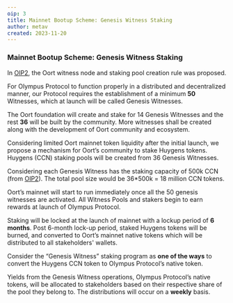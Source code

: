```yaml
---
oip: 3
title: Mainnet Bootup Scheme: Genesis Witness Staking
author: metav
created: 2023-11-20
---
```


### Mainnet Bootup Scheme: Genesis Witness Staking

In [OIP2](https://github.com/oort-tech/OIPs/blob/master/OIPS/oip-2.md), the Oort witness node and staking pool creation rule was proposed. 

For Olympus Protocol to function properly in a distributed and decentralized manner, our Protocol requires the establishment of a minimum **50** Witnesses, which at launch will be called Genesis Witnesses. 

The Oort foundation will create and stake for 14 Genesis Witnesses and the rest **36** will be built by the community. More witnesses shall be created along with the development of Oort community and ecosystem.


Considering limited Oort mainnet token liquidity after the initial launch, we propose a mechanism for Oort’s community to stake Huygens tokens. Huygens (CCN) staking pools will be created from 36 Genesis Witnesses. 

Considering each Genesis Witness has the staking capacity of 500k CCN (from [OIP2](https://github.com/oort-tech/OIPs/blob/master/OIPS/oip-2.md)). The total pool size would be 36*500k = 18 million CCN tokens.

Oort’s mainnet will start to run immediately once all the 50 genesis witnesses are activated. All Witness Pools and stakers begin to earn rewards at launch of Olympus Protocol. 

Staking will be locked at the launch of mainnet with a lockup period of **6 months**. Post 6-month lock-up period, staked Huygens tokens will be burned, and converted to Oort’s mainnet native tokens which will be distributed to all stakeholders' wallets. 

Consider the “Genesis Witness” staking program as **one of the ways** to convert the Huygens CCN token to Olympus Protocol’s native token.

Yields from the Genesis Witness operations, Olympus Protocol’s native tokens, will be allocated to stakeholders based on their respective share of the pool  they belong to. The distributions will occur on a **weekly** basis.
